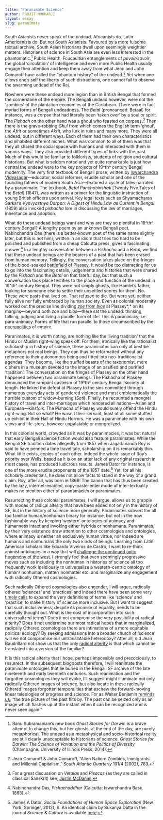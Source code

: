 ```yaml
---
title: "Paranimate Science"
author: PROJIT MUKHARJI
layout: essay
slug: paranimate
---
```


South Asianists never speak of the undead. Africanists do. Latin
Americanists do. But not South Asianists. Favoured by a more fulsome
textual archive, South Asian historians dwell upon seemingly weightier
matters. Historians of science in South Asia are even less interested in
the phantomatic.[^1] Public Health, Foucaultian entanglements of
*pavoir/savoir*, the global ‘circulation’ of intelligence and even more
Public Health usually engage their attention and keep them away from
what Jean and John Comaroff have called the “phantom history” of the
undead.[^2] Yet when one allows one’s self the liberty of such
distractions, one cannot fail to observe the swarming undead of the Raj.

Nowhere were these undead more legion than in British Bengal that formed
the cornerstone of the empire. The Bengali undead however, were not the
‘zombies’ of the plantation economies of the Caribbean. There were in
fact myriad forms of Bengali undeadness. The *Betal* (pronounced:
Betaal) for instance, was a corpse that had literally been ‘taken over’
by a soul or spirit. The *Pishach* on the other hand was a ghoul who
feasted on corpses.[^3] Then there is the grave-robbing *Ghul* from
which comes the English term ‘ghoul’, the *Afrit* or sometimes *Akrit,*
who lurk in ruins and many more. They were all undead, but in different
ways. Each of them had their own characteristics and inhabited different
niches. What was common to all of them was that they all shared the
social space with humans and interacted with them in various ways. They
also provided different types of links with the past. Much of this would
be familiar to folklorists, students of religion and cultural
historians. But what is seldom noted and yet quite remarkable is just
how central the undead were to the key projects of 19^th^ century
Bengali modernity. The very first textbook of Bengali prose, written by
[Iswarchandra
Vidyasagar](http://harvardmagazine.com/2014/05/vita-ishvarchandra-vidyasagar)—educator,
social reformer, erudite scholar and one of the founding fathers of
modern South Asia—featured a cycle of tales narrated by a paranimate.
The textbook, *Betal Panchabinshati* [Twenty Five Tales of the *Betal*]
(1847), was written as a primer for the linguistic instruction of young
British officers upon arrival. Key legal texts such as Shyamacharan
Sarkar’s *Vyavyasthya Darpan: A Digest of Hindu Law as Current in
Bengal* (1859) also invoked *pishacha* lore in discussing the law of
marriages, inheritance and adoption.

What do these undead beings want and why are they so plentiful in 19^th^
century Bengal? A lengthy poem by an unknown Bengali poet, Nabinchandra
Das (there is a better-known poet of the same name slightly later, but
this is not him), written in an idiom that tries too hard to be polished
and published from a cheap Calcutta press, gives a fascinating
answer.[^4] In a lengthy conversation between a *Pishacha* and a
*Betal,* we find that these undead beings are the bearers of a past that
has been erased from human memory. Tellingly, the conversation takes
place on the fringes of the blood-soaked [battlefield of
Plassey](https://www.sscnet.ucla.edu/southasia/History/British/Plassey.html).
It would be too distracting for us to go into the fascinating details,
judgements and histories that were shared by the *Pishach* and the
*Betal* on that fateful day, but that such a conversation took place
testifies to the place and function of the undead in 19^th^ century
Bengal. They were not simply ghosts, like Hamlet’s father, looking for
someone else to settle their unsettled scores for them. No. These were
pasts that lived on. That refused to die. But were yet, neither fully
alive nor fully embraced by human society. Even as colonial modernity
worked out the precise line dividing [*zoe* from *bios*](#H3) at
Plassey*,* on its margins—beyond both *zoe* and *bios*—there sat the
undead: thinking, talking, judging and living a parallel form of life.
This is paranimacy, i.e. para-animacy. Forms of life that run parallel
to those circumscribed by the
[necropolitics](http://racismandnationalconsciousnessresources.files.wordpress.com/2008/11/achille-mbembe-necropolitics.pdf)
of empire.

Paranimates, it is worth noting, are nothing like the ‘living tradition’
that the Hindu or Muslim right-wing speak off. For them, ironically like
the rationalist scholarship in history of science, these paranimates can
only at best be metaphors not real beings. They can thus be reformatted
without any reference to their autonomous being and fitted into
neo-traditionalist agendas. They become, like the stuffed beasts of the
taxonomist, mere ciphers in a museum devoted to the image of an ossified
and purified ‘tradition’. The conversation on the fringes of Plassey on
the other hand happened between two paranimate beings. The Pishacha of
Plassey denounced the rampant casteism of 19^th^ century Bengali society
at length. He linked the defeat at Plassey to the sins committed through
numerous everyday acts of gendered violence and most emblematically the
horrible custom of widow-burning (*Sati*). Finally, he recounted a
mongrel history of travel and inter-marriages which rendered all
nations—Asian and European—kinsfolk. The Pishacha of Plassey would
surely offend the Hindu right-wing. But so what? He wasn’t their
servant, least of all some stuffed up exhibit in their Hall of Hindu
Horrors. He was a paranimate with his own views and life-story, however
unpalatable or mongrelized.

In this colonial world, crowded as it was by paranimacies, it was but
natural that early Bengali science fiction would also feature
paranimates. While the Bengali SF tradition dates allegedly from 1857
when Jagadananda Roy is said to have penned a time travel tale,
scholarship on it is remarkably thin. What little exists, copies of each
other. Indeed the whole issue of Roy’s priority over Wells, based as it
is on an utter lack of any original research in most cases, has produced
ludicrous results. James Dator for instance, is one of the more erudite
proponents of the 1857 date.[^5] Yet, for all his scholarly credentials,
he does not allow facts to stand in the way of a grand claim. Roy, after
all, was born in 1869! The canon that has thus been created by the lazy,
internet-enabled, copy-paste-enter mode of inter-textuality makes no
mention either of paranamacies or paranimates.

Resurrecting these colonial paranimates, I will argue, allows us to
grapple with modes of radical alterity that have been elided not only in
the history of SF, but in the history of science more generally.
Paranimates subvert the all too familiar human/nonhuman binary for
instance, but not in the now fashionable way by keeping ‘western’
ontologies of animacy and humanness intact and invoking either hybrids
or nonhumans. Paranimates, by their very existence draw attention to
other cosmologies and ontologies, where animacy is neither an
exclusively human virtue, nor indeed are humans and nonhumans the only
two kinds of beings. Learning from Latin American scholars like Eduardo
Viveiros de Castro, I want to re-think animist ontologies in a way that
will [challenge the continued ontic hegemony of the
west](http://culanth.org/fieldsights/462-the-politics-of-ontology-anthropological-positions).
I strongly feel that even seemingly progressive moves such as including
the nonhuman in histories of science all too frequently work insidiously
to universalize a western-centric ontology of human/ nonhuman, matter/
nonmatter etc. and marginalize any engagement with radically Othered
cosmologies.

Such radically Othered cosmologies also engender, I will argue,
radically othered ‘sciences’ and ‘practices’ and indeed there have been
some very [timely calls](http://www.jstor.org/stable/10.1086/652694) to
expand the very definitions of terms like ‘science’ and ‘practice’ to
make history of science more inclusive. But I want to suggest that such
inclusiveness, despite its promise of equality, needs to be carefully
thought out. What is the cost of incorporation into such universalized
terms? Does it not compromise the very possibility of radical alterity?
Does it not undermine our most radical hopes that in marginalized,
radically Othered cosmologies there are intimations of a more equitable
political ecology? By seeking admissions into a broader church of
‘science’ will we not compromise our untranslatable heterodoxy? After
all, did Jean Baudrillard not show us that the only [radical
alterity](http://mitpress.mit.edu/books/radical-alterity) is that which
cannot be translated into a version of the familiar?

It is this radical alterity that I hope, perhaps impossibly and
precociously, to resurrect. In the subsequent blogposts therefore, I
will reanimate the paranimate ontologies that lie buried in the Bengali
SF archive of the late nineteenth and early twentieth centuries. Such
reanimation and the forgotten cosmologies they will evoke, I’ll suggest
might illuminate not only radically Othered images of science, but also
locate in these radically Othered images forgotten temporalities that
eschew the forward-moving linear teleologies of progress and science.
For as Walter Benjamin [reminds
us](http://www.sfu.ca/~andrewf/CONCEPT2.html), “the true picture of the
past flits by. The past can be seized only as an image which flashes up
at the instant when it can be recognized and is never seen again.”

[^1]: Banu Subramaniam’s new book *Ghost Stories for Darwin* is a brave
    attempt to change this, but her ghosts, at the end of the day, are
    purely metaphorical. The undead as a metaphysical and
    socio-historical reality are still clearly unacceptable to
    historians of science. *Ghost Stories for Darwin: The Science of
    Variation and the Politics of Diversity* (Champagne: University of
    Illinois Press, 2014).

[^2]: Jean Comaroff & John Comaroff, “Alien Nation: Zombies, Immigrants
    and Millenial Capitalism,” *South Atlantic Quarterly* 101/4 (2002),
    783.

[^3]: For a great discussion on *Vetalas* and *Pisacas* (as they are
    called in classical Sanskrit) see, [Justin McDaniel](styles.xml).

[^4]: Nabinchandra Das, *Pishachoddhar* (Calcutta: Iswarchandra Basu,
    1863).

[^5]: James A Dator, *Social Foundations of Human Space Exploration*
    (New York: Springer, 2012), 9. An identical claim by Sukanya Datta
    in the journal *Science & Culture* is available
    [here](stylesWithEffects.xml).

